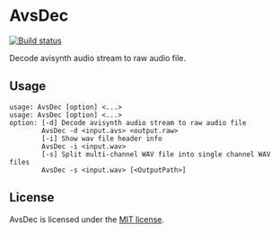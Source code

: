 # AvsDec

[![Build status](https://ci.appveyor.com/api/projects/status/pe1bbn8xigcygoi3/branch/master?svg=true)](https://ci.appveyor.com/project/wieslawsoltes/avsdec/branch/master)

Decode avisynth audio stream to raw audio file.

## Usage

```
usage: AvsDec [option] <...>
usage: AvsDec [option] <...>
option: [-d] Decode avisynth audio stream to raw audio file
        AvsDec -d <input.avs> <output.raw>
        [-i] Show wav file header info
        AvsDec -i <input.wav>
        [-s] Split multi-channel WAV file into single channel WAV files
        AvsDec -s <input.wav> [<OutputPath>]
```

## License

AvsDec is licensed under the [MIT license](LICENSE.TXT).
